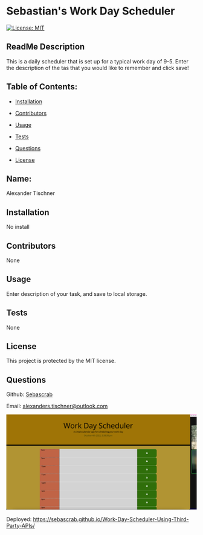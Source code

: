 # Sebastian's Work Day Scheduler
  [![License: MIT](https://img.shields.io/badge/License-MIT-yellow.svg)](https://opensource.org/licenses/MIT)
  ## ReadMe Description 

  This is a daily scheduler that is set up for a typical work day of 9-5. Enter the description of the tas that you would like to remember and click save!  
  ## Table of Contents: 

  * [Installation](#installation) 

  * [Contributors](#contributors) 

  * [Usage](#usage) 

  * [Tests](#tests) 

  * [Questions](#questions) 

  * [License](#license) 

  ## Name: 

  Alexander Tischner
  ## Installation 

  No install
  ## Contributors 

  None
  ## Usage 

  Enter description of your task, and save to local storage.  
  ## Tests 

  None
  ## License 
 
  This project is protected by the MIT license.
  ## Questions 

  Github: [Sebascrab](https://github.com/Sebascrab) 

  Email: alexanders.tischner@outlook.com 

![image of my project](./assets/images/Sebastian's%20Work%20Day%20Scheduler.png)

Deployed: https://sebascrab.github.io/Work-Day-Scheduler-Using-Third-Party-APIs/
  

